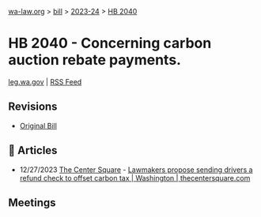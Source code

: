 [wa-law.org](/) > [bill](/bill/) > [2023-24](/bill/2023-24/) > [HB 2040](/bill/2023-24/hb/2040/)

# HB 2040 - Concerning carbon auction rebate payments.
[leg.wa.gov](https://app.leg.wa.gov/billsummary?BillNumber=2040&Year=2023&Initiative=false) | [RSS Feed](./rss.xml)

## Revisions
* [Original Bill](1/)

## 📰 Articles
* 12/27/2023 [The Center Square](/org/the_center_square/) - [Lawmakers propose sending drivers a refund check to offset carbon tax | Washington | thecentersquare.com](https://www.thecentersquare.com/washington/article_3a6e88fe-a4e5-11ee-8fd4-fbeea6e0afef.html#:~:text=House%20Bill%202040)

## Meetings